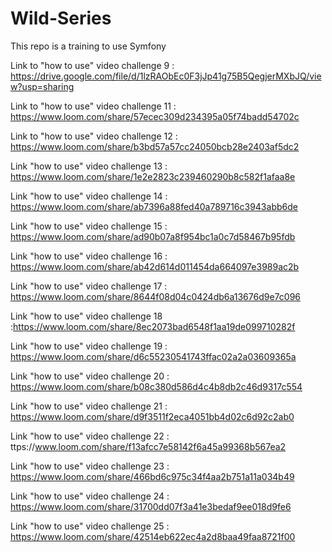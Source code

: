 # Wild-Series

This repo is a training to use Symfony

Link to "how to use" video challenge 9 : https://drive.google.com/file/d/1lzRAObEc0F3jJp41g75B5QegjerMXbJQ/view?usp=sharing

Link to "how to use" video challenge 11 : https://www.loom.com/share/57ecec309d234395a05f74badd54702c

Link to "how to use" video challenge 12 : https://www.loom.com/share/b3bd57a57cc24050bcb28e2403af5dc2

Link "how to use" video challenge 13 : https://www.loom.com/share/1e2e2823c239460290b8c582f1afaa8e

Link "how to use" video challenge 14 : https://www.loom.com/share/ab7396a88fed40a789716c3943abb6de

Link "how to use" video challenge 15 : https://www.loom.com/share/ad90b07a8f954bc1a0c7d58467b95fdb

Link "how to use" video challenge 16 : https://www.loom.com/share/ab42d614d011454da664097e3989ac2b

Link "how to use" video challenge 17 : https://www.loom.com/share/8644f08d04c0424db6a13676d9e7c096

Link "how to use" video challenge 18 :https://www.loom.com/share/8ec2073bad6548f1aa19de099710282f

Link "how to use" video challenge 19 : https://www.loom.com/share/d6c55230541743ffac02a2a03609365a

Link "how to use" video challenge 20 : https://www.loom.com/share/b08c380d586d4c4b8db2c46d9317c554

Link "how to use" video challenge 21 : https://www.loom.com/share/d9f3511f2eca4051bb4d02c6d92c2ab0

Link "how to use" video challenge 22 : ttps://www.loom.com/share/f13afcc7e58142f6a45a99368b567ea2

Link "how to use" video challenge 23 : https://www.loom.com/share/466bd6c975c34f4aa2b751a11a034b49

Link "how to use" video challenge 24 : https://www.loom.com/share/31700dd07f3a41e3bedaf9ee018d9fe6

Link "how to use" video challenge 25 : https://www.loom.com/share/42514eb622ec4a2d8baa49faa8721f00
